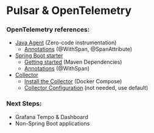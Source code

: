 # Pulsar & OpenTelemetry

### OpenTelemetry references:

- [Java Agent](https://opentelemetry.io/docs/zero-code/java/agent/) (Zero-code instrumentation)
  - [Annotations](https://opentelemetry.io/docs/zero-code/java/agent/annotations/) (@WithSpan, @SpanAttribute)
- [Spring Boot starter](https://opentelemetry.io/docs/zero-code/java/spring-boot-starter/)
  - [Getting started](https://opentelemetry.io/docs/zero-code/java/spring-boot-starter/getting-started/) (Maven Dependencies)
  - [Annotations](https://opentelemetry.io/docs/zero-code/java/spring-boot-starter/annotations/) (@WithSpan)
- [Collector](https://opentelemetry.io/docs/collector/)
  - [Install the Collector](https://opentelemetry.io/docs/collector/installation/) (Docker Compose)
  - [Collector Configuration](https://opentelemetry.io/docs/collector/configuration/) (not needed, use default)

### Next Steps:

- Grafana Tempo & Dashboard
- Non-Spring Boot applications